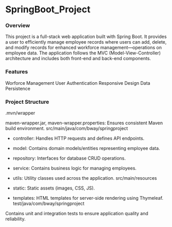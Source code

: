 # SpringBoot_Project

### Overview
This project is a full-stack web application built with Spring Boot. It provides a user to efficiently manage employee records where users can add, delete, and modify records for enhanced workforce management—operations on employee data. The application follows the MVC (Model-View-Controller) architecture and includes both front-end and back-end components.

### Features
Worforce Management
User Authentication
Responsive Design
Data Persistence

### Project Structure
.mvn/wrapper

maven-wrapper.jar, maven-wrapper.properties: Ensures consistent Maven build environment.
src/main/java/com/bway/springproject

- controller: Handles HTTP requests and defines API endpoints.
- model: Contains domain models/entities representing employee data.
- repository: Interfaces for database CRUD operations.
- service: Contains business logic for managing employees.
- utils: Utility classes used across the application.
src/main/resources

- static: Static assets (images, CSS, JS).
- templates: HTML templates for server-side rendering using Thymeleaf.
test/java/com/bway/springproject

Contains unit and integration tests to ensure application quality and reliability.

